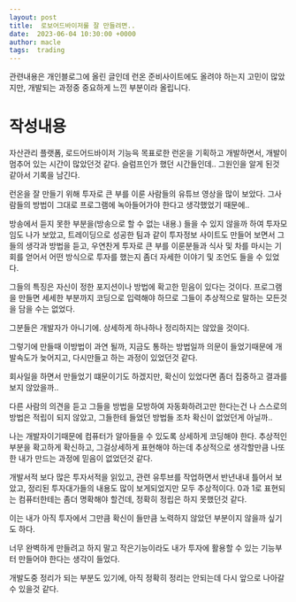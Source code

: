```yaml
---
layout: post
title:  로보어드바이저룰 잘 만들려면..
date:  2023-06-04 10:30:00 +0000
author: macle
tags:  trading
---
```



관련내용은 개인블로그에 올린 글인데 런온 준비사이트에도 올려야 하는지 고민이 많았지만, 개발되는 과정중 중요하게 느낀 부분이라 올립니다.

# 작성내용

자산관리 플랫폼, 로드어드바이저 기능윽 목표로한 런온을 기획하고 개발하면서, 개발이 멈추어 있는 시간이 많았던것 같다. 슬럼프인가 했던 시간들인데.. 그원인을 알게 된것 같아서 기록을 남긴다.

런온을 잘 만들기 위해 투자로 큰 부를 이룬 사람들의 유튜브 영상을 많이 보았다. 그사람들의 방법이 그대로 프로그램에 녹아들어가야 한다고 생각했었기 때문에..

방송에서 듣지 못한 부분을(방송으로 할 수 없는 내용.) 들을 수 있지 않을까 하여 투자모임도 나가 보았고, 트레이딩으로 성공한 팀과 같이 투자정보 사이트도 만들어 보면서 그들의 생각과 방법을 듣고, 우연찬게 투자로 큰 부를 이룬분들과 식사 및 차를 마시는 기회를 얻어서 어떤 방식으로 투자를 했는지 좀더 자세한 이야기 및 조언도 들을 수 있었다.

그들의 특징은 자신이 정한 포지션이나 방법에 확고한 믿음이 있다는 것이다. 프로그램을 만들면 세세한 부분까지 코딩으로 입력해야 하므로 그들이 추상적으로 말하는 모든것을 담을 수는 없었다. 

그분들은 개발자가 아니기에. 상세하게 하나하나 정리하지는 않았을 것이다.

그렇기에 만들때 이방법이 과연 될까, 지금도 통하는 방법일까 의문이 들었기때문에 개발속도가 늦어지고, 다시만들고 하는 과정이 있었던것 같다.

회사일을 하면서 만들었기 떄문이기도 하겠지만, 확신이 있었다면 좀더 집중하고 결과를 보지 않았을까..

다른 사람의 의견을 듣고 그들을 방법을 모방하여 자동화하려고만 한다는건 나 스스로의 방법은 적립이 되지 않았고, 그들한테 들었던 방법들 조차 확신이 없었던게 아닐까..

나는 개발자이기때문에 컴퓨터가 알아들을 수 있도록 상세하게 코딩해야 한다. 추상적인부분을 확고하게 확신하고, 그걸상세하게 표현해야 하는데 추상적으로 생각할만큼 나또한 내가 만드는 과정에 믿음이 없었던것 같다.

개발서적 보다 많은 투자서적을 읽있고, 관련 유투브를 작업하면서 반년내내 틀어서 보았고, 정리된 투자대가들의 내용도 많이 보게되었지만 모두 추상적이다. 0과 1로 표현되는 컴퓨터한테는 좀더 명확해야 할건데, 정확히 정립은 하지 못했던것 같다.

이는 내가 아직 투자에서 그만큼 확신이 들만큼 노력하지 않았던 부분이지 않을까 싶기도 하다.

너무 완벽하게 만들려고 하지 말고 작은기능이라도 내가 투자에 활용할 수 있는 기능부터 만들어야 한다는 생각이 들었다.

개발도중 정리가 되는 부분도 있기에, 아직 정확히 정리는 안되는데 다시 앞으로 나아갈 수 있을것 같다. 

